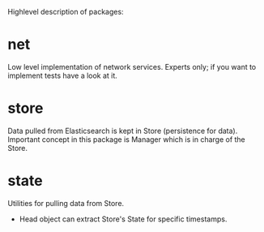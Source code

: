 Highlevel description of packages:

# net

Low level implementation of network services.
Experts only; if you want to implement tests have a look at it.

# store

Data pulled from Elasticsearch is kept in Store (persistence for data).
Important concept in this package is Manager which is in charge of the Store.

# state

Utilities for pulling data from Store.

- Head object can extract Store's State for specific timestamps.